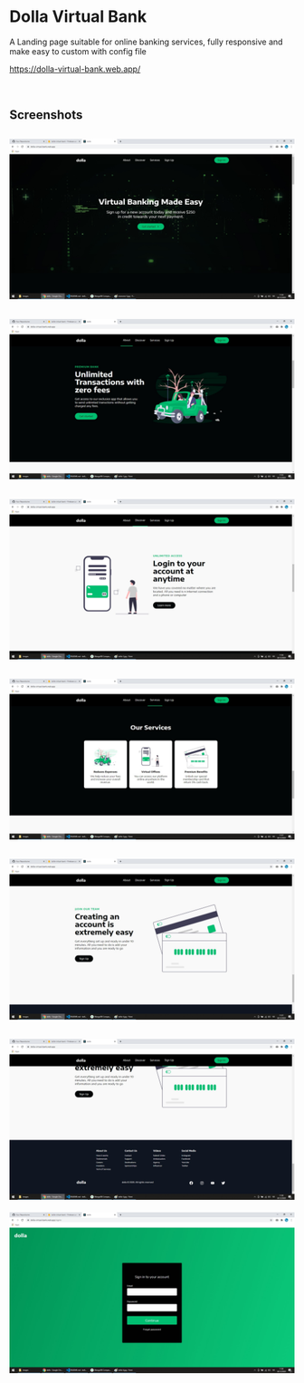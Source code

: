 # Dolla Virtual Bank

A Landing page suitable for online banking services, fully responsive and make easy to custom with config file

https://dolla-virtual-bank.web.app/

<br/>

## Screenshots

## <img src="./readme-images/dolla-1.jpg"/>

## <img src="./readme-images/dolla-2.jpg"/>

## <img src="./readme-images/dolla-3.jpg"/>

## <img src="./readme-images/dolla-4.jpg"/>

## <img src="./readme-images/dolla-5.jpg"/>

## <img src="./readme-images/dolla-6.jpg"/>

<img src="./readme-images/dolla-7.jpg"/>
